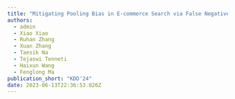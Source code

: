```yaml
---
title: "Mitigating Pooling Bias in E-commerce Search via False Negative Estimation"
authors:
  - admin
  - Xiao Xiao
  - Ruhan Zhang
  - Xuan Zhang
  - Taesik Na
  - Tejaswi Tenneti
  - Haixun Wang
  - Fenglong Ma
publication_short: "KDD'24"
date: 2023-06-13T22:36:53.026Z
---
```


